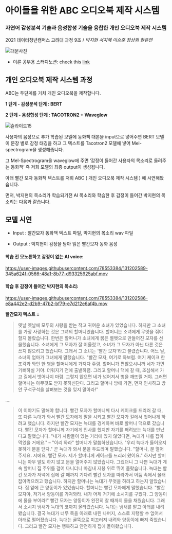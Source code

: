 # 아이들을 위한 ABC 오디오북 제작 시스템

### 자연어 감성분석 기술과 음성합성 기술을 융합한 개인 오디오북 제작 시스템

2021 데이터청년캠퍼스 고려대 과정 9조 / *박지현 서지혜 이승준 정상희 한유연*

![대문사진](https://user-images.githubusercontent.com/80621384/131204004-52bf70e7-863c-48b4-9390-de87ac98a954.jpg)



- 이론 공부용 스터디노션: check this [link](https://www.notion.so/60eb7f4dc83845b397d2bae416d552f9?v=199c09d2679e4ded8f7fe05845c5a2fd)




## 개인 오디오북 제작 시스템 과정 

ABC는 두단계를 거처 개인 오디오북을 제작합니다. 

**1 단계 - 감성분석 단계 : BERT**

**2 단계 - 음성합성 단계 : TACOTRON2 + Waveglow**

![슬라이드15](https://user-images.githubusercontent.com/78553384/131202212-62802bc7-e3ce-44e0-bfc2-63c929e376aa.PNG)

사용자의 음성으로 추가 학습된 모델에 동화책 대본을 input으로 넣어주면 BERT 모델이 문장 별로 감정 태깅을 하고 그 텍스트를 Tacotron2 모델에 넣어 Mel-spectrogram을 생성해줍니다. 

그 Mel-Spectrogram을 waveglow에 주면 ‘감정이 들어간 사용자의 목소리로 들려주는 동화책’ 즉 저희 모델의 최종 output이 생성됩니다. 


아래 빨간 모자 동화책 텍스트를 저희 ABC ( 개인 오디오북 제작 시스템 ) 에 시연해봤습니다. 

먼저, 박지현의 목소리가 학습되기전 AI 목소리와 학습한 후 감정이 들어간 박지현의 목소리는 다음과 같습니다.


## 모델 시연
- Input : 빨간모자 동화책 텍스트 파일, 박지현의 목소리 wav 파일

- Output : 박지현이 감정을 담아 읽은 빨간모자 동화 음성

#### 학습 전 모노톤하고 감정이 없는 AI voice: 

https://user-images.githubusercontent.com/78553384/131202589-345a624f-0566-48a1-8b77-d93325925abf.mov



#### 학습 후 감정이 들어간 박지현의 목소리:

https://user-images.githubusercontent.com/78553384/131202586-e8a442e2-d2b9-47b2-bf79-e7d212e6af4b.mov


**빨간모자 텍스트 =**

> 옛날 옛날에 모두의 사랑을 받는 작고 귀여운 소녀가 있었습니다. 하지만 그 소녀를 가장 사랑하는 것은 그녀의 할머니였습니다. 할머니는 소녀에게 무엇을 줘야 할지 몰랐습니다. 한번은 할머니가 소녀에게 붉은 벨벳으로 만들어진 모자를 선물했습니다. 소녀에게 그 모자가 잘 어울렸고, 소녀가 그 모자가 아닌 다른 것은 쓰지 않으려고 했습니다. 그래서 그 소녀는 '빨간 모자'라고 불렸습니다. 어느 날, 소녀의 엄마가 그녀에게 말했습니다. "빨간 모자, 여기로 와보렴. 여기 케이크 한 조각과 와인 한 병을 할머니에게 가져다 주렴. 할머니가 편찮으시니까 네가 가면 기뻐하실 거야. 더워지기 전에 출발하렴. 그리고 할머니 댁에 갈 때, 조심해서 가고 길에서 벗어나지 마렴. 그렇지 않으면 네가 넘어져서 병을 깨뜨릴 거야. 그러면 할머니는 아무것도 받지 못하신단다. 그리고 할머니 방에 가면, 먼저 인사하고 방 안 구석구석을 살펴보는 것을 잊지 말아라!"

....

> 이 이야기도 말해야 합니다. 빨간 모자가 할머니께 다시 케이크를 드리러 갈 때, 또 다른 늑대가 와서 빨간 모자에게 말을 시키고 빨간 모자가 길에서 벗어나게 하려고 했습니다. 하지만 빨간 모자는 늑대를 경계하며 바로 할머니 댁으로 갔습니다. 빨간 모자가 할머니께 자기에게 인사를 했지만 자기를 째려보는 늑대를 만났다고 말했습니다. "내가 사람들이 있는 거리에 있지 않았다면, 늑대가 나를 잡아먹었을 거에요." – "이리 와라" 할머니가 말씀하셨습니다. "우리 늑대가 들어오지 못하게 문을 닫자." 곧 늑대가 와서 문을 두드리며 말했습니다. "할머니, 문 열어주세요. 저에요, 빨간 모자. 제가 할머니께 케이크를 드리러 왔어요." 하지만 할머니는 아무 말도 하지 않고 문을 열어주지 않았습니다. 그랬더니 그 나쁜 늑대가 계속 할머니 집 주위를 걸어 다니더니 마침내 지붕 위로 뛰어 올랐습니다. 늑대는 빨간 모자가 저녁에 집에 갈 때까지 기다려 빨간 모자를 따라가서 어둠 속에서 몰래 잡아먹으려고 했습니다. 하지만 할머니는 늑대가 무엇을 하려고 하는지 알았습니다. 집 앞에 큰 양동이가 있었습니다. 할머니는 빨간 모자에게 말했습니다. "빨간 모자야, 저기서 양동이를 가져와라. 내가 어제 거기에 소시지를 구웠다. 그 양동이에 물을 부어라!" 빨간 모자는 양동이가 완전히 찰 때까지 물을 채웠습니다. 그래서 소시지 냄새가 늑대의 코까지 올라갔습니다. 늑대는 냄새를 맡고 아래를 내려봤습니다. 결국 늑대가 너무 목을 아래로 내린 나머지, 스스로 지탱할 수 없어서 아래로 떨어졌습니다. 늑대는 굴뚝으로 미끄러져 내려와 양동이에 빠져 죽었습니다. 그리고 빨간 모자는 행복하고 안전하게 집에 돌아왔습니다.
